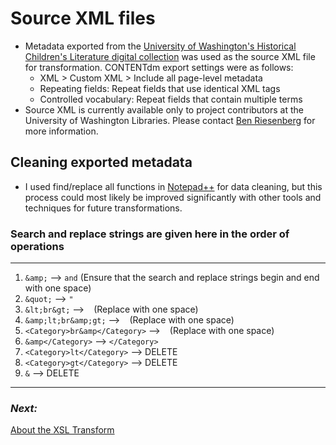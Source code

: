 # Source XML files
- Metadata exported from the [University of Washington's Historical Children's Literature digital collection](http://content.lib.washington.edu/childrensweb/index.html) was used as the source XML file for transformation. CONTENTdm export settings were as follows:
  - XML > Custom XML > Include all page-level metadata
  - Repeating fields: Repeat fields that use identical XML tags
  - Controlled vocabulary: Repeat fields that contain multiple terms
- Source XML is currently available only to project contributors at the University of Washington Libraries. Please contact [Ben Riesenberg](mailto:ries07@uw.edu) for more information.

## Cleaning exported metadata  
- I used find/replace all functions in [Notepad++](https://notepad-plus-plus.org/) for data cleaning, but this process could most likely be improved significantly with other tools and techniques for future transformations.  

### Search and replace strings are given here in the order of operations
---
1. ` &amp; ` --> ` and ` (Ensure that the search and replace strings begin and end with one space)
2. `&quot;` --> `"`
3. `&lt;br&gt;` --> ` ` (Replace with one space)
4. `&amp;lt;br&amp;gt;` --> ` ` (Replace with one space)
5. `<Category>br&amp</Category>` --> ` ` (Replace with one space)
6. `&amp</Category>` --> `</Category>`
7. `<Category>lt</Category>` --> DELETE
8. `<Category>gt</Category>` --> DELETE
9. `&` --> DELETE
---
### _Next:_
[About the XSL Transform](XSL_Details.md)

